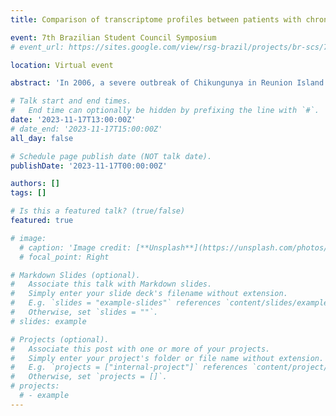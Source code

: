 ```yaml
---
title: Comparison of transcriptome profiles between patients with chronic symptms post-chikungunya and non-chornic controls

event: 7th Brazilian Student Council Symposium
# event_url: https://sites.google.com/view/rsg-brazil/projects/br-scs/7-br-scs-2023?authuser=0

location: Virtual event

abstract: 'In 2006, a severe outbreak of Chikungunya in Reunion Island was responsible for thousands of contaminations. Since then, Chikungunya has become a worldwide public health issue with the post-infection chronicity of several complex symptoms, such as rheumatoid arthritis.Ten years after the Chikungunya outbreak, we collected samples from a cohort of 136 adults (27 men and 109 women) patients presenting post-infection chronic symptoms (C) and 88 (30 men and 58 women) without post-infection chronic manifestations (NC) from La Réunion hospital. RNA-Seq was performed on purified PBMCs followed by the comparison of the mRNA gene expression profiles of the groups. Gene expression analysis identified differentially expressed genes (DEGs) based on adjusted p-value < 0.05. When comparing the two groups (C:NC), 2 092 DEGs were identified (using sex as a covariate). Since there were much more women than men in the both groups, we also performed separately the comparison C:NC between women and between men. In C woman vs NC woman comparison, 3 020 DEGs were obtained. No signal came out for the comparison between C men vs NC men. Since there was a clear sex effect for chronicity, we also looked for the differences between men and women, in the C and in the NC groups. There were 374 DEGs when comparing C women with C men, and 521 DEGs when comparing NC women with NC men, 131 genes being common between the two comparisons (a majority of these genes are on the X or Y chromosomes). Regarding symptom chronicity, among the top ten up- or down-regulated genes, several are of highly relevant, such as TRIM58, NR4A2, IGHG1, IGHG3, IGHV3-49, IGVK2-24, IL1-R2, and C3, either because they witness a TH1-type immune response (IGHG1 and IGHG3) and/or are replicated in transcriptomic studies on rheumatoid arthritis and linked with inflammation (NR4A2, IL1-R2 and C3). Unsurprisingly, pathway analysis identified virology and immunology terms. Interestingly, there was a strong association between gene expression patterns and rheumatoid arthritis among the chronic patients. In addition, a “Morphine addiction” pathway also present among the chronic patients raises an intriguing question regarding the use of opioids in the acute Chikungunya treatment and its potential influence in the progression of the disease. This study is the first on long-term symptoms following Chikungunya infection. Our findings demonstrate a strong role for immune genes in chronicity and open the possibility for a latent viral reservoir stimulating host immunity. The clear sex-based differences also suggest that men and women do not follow the same physio-pathological pathways regarding long-term symptoms following Chikungunya infection. Our data provide valuable insights into the molecular etiology and its chronic manifestations and will need to be reproduced in independent studies.'

# Talk start and end times.
#   End time can optionally be hidden by prefixing the line with `#`.
date: '2023-11-17T13:00:00Z'
# date_end: '2023-11-17T15:00:00Z'
all_day: false

# Schedule page publish date (NOT talk date).
publishDate: '2023-11-17T00:00:00Z'

authors: []
tags: []

# Is this a featured talk? (true/false)
featured: true

# image:
  # caption: 'Image credit: [**Unsplash**](https://unsplash.com/photos/bzdhc5b3Bxs)'
  # focal_point: Right

# Markdown Slides (optional).
#   Associate this talk with Markdown slides.
#   Simply enter your slide deck's filename without extension.
#   E.g. `slides = "example-slides"` references `content/slides/example-slides.md`.
#   Otherwise, set `slides = ""`.
# slides: example

# Projects (optional).
#   Associate this post with one or more of your projects.
#   Simply enter your project's folder or file name without extension.
#   E.g. `projects = ["internal-project"]` references `content/project/deep-learning/index.md`.
#   Otherwise, set `projects = []`.
# projects:
  # - example
---
```

